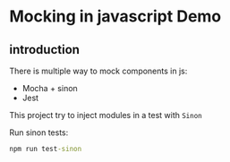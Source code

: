 # Mocking in javascript Demo

## introduction

There is multiple way to mock components in js:

- Mocha + sinon
- Jest

This project try to inject modules in a test with `Sinon`

Run sinon tests:
```cmd
npm run test-sinon
```
